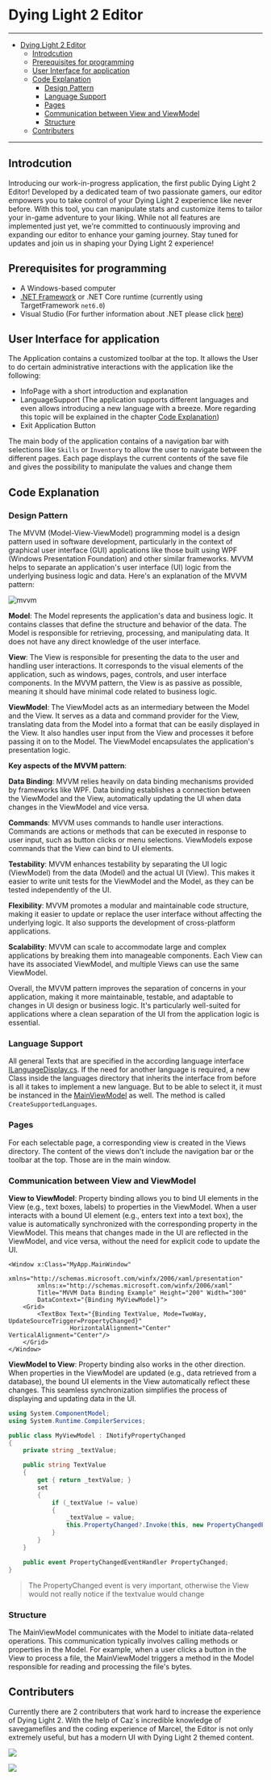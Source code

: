 # Dying Light 2 Editor

---
- [Dying Light 2 Editor](#dying-light-2-editor)
  - [Introdcution](#introdcution)
  - [Prerequisites for programming](#prerequisites-for-programming)
  - [User Interface for application](#user-interface-for-application)
  - [Code Explanation](#code-explanation)
    - [Design Pattern](#design-pattern)
    - [Language Support](#language-support)
    - [Pages](#pages)
    - [Communication between View and ViewModel](#communication-between-view-and-viewmodel)
    - [Structure](#structure)
  - [Contributers](#contributers)

---

## Introdcution
Introducing our work-in-progress application, the first public Dying Light 2 Editor! Developed by a dedicated team of two passionate gamers, our editor empowers you to take control of your Dying Light 2 experience like never before. With this tool, you can manipulate stats and customize items to tailor your in-game adventure to your liking. While not all features are implemented just yet, we're committed to continuously improving and expanding our editor to enhance your gaming journey. Stay tuned for updates and join us in shaping your Dying Light 2 experience!

## Prerequisites for programming
- A Windows-based computer
- [.NET Framework](https://www.google.com/url?sa=t&rct=j&q=&esrc=s&source=web&cd=&cad=rja&uact=8&ved=2ahUKEwjvqfunheSBAxWRRPEDHWFtC8YQFnoECCoQAQ&url=https%3A%2F%2Fdotnet.microsoft.com%2Fen-us%2F&usg=AOvVaw11IVg-jth7EB7DUyQDipCa&opi=89978449) or .NET Core runtime (currently using TargetFramework `net6.0`)
- Visual Studio (For further information about .NET please click [here](https://learn.microsoft.com/en-us/visualstudio/get-started/visual-basic/tutorial-console?view=vs-2022))


## User Interface for application
The Application contains a customized toolbar at the top. It allows the User to do certain administrative interactions with the application like the following:
- InfoPage with a short introduction and explanation
- LanguageSupport (The application supports different languages and even allows introducing a new language with a breeze. More regarding this topic will be explained in the chapter [Code Explanation](#code-explanation))
- Exit Application Button

The main body of the application contains of a navigation bar with selections like `Skills` or `Inventory` to allow the user to navigate between the different pages. Each page displays the current contents of the save file and gives the possibility to manipulate the values and change them

## Code Explanation
### Design Pattern
The MVVM (Model-View-ViewModel) programming model is a design pattern used in software development, particularly in the context of graphical user interface (GUI) applications like those built using WPF (Windows Presentation Foundation) and other similar frameworks. MVVM helps to separate an application's user interface (UI) logic from the underlying business logic and data. Here's an explanation of the MVVM pattern:

![mvvm](https://github.com/Marcel-TO/Verse-Interpreter-in-Python/assets/91308057/f1557ed2-ff83-411c-96d0-b36ee214c565)

**Model**:
The Model represents the application's data and business logic. It contains classes that define the structure and behavior of the data. The Model is responsible for retrieving, processing, and manipulating data. It does not have any direct knowledge of the user interface.

**View**:
The View is responsible for presenting the data to the user and handling user interactions. It corresponds to the visual elements of the application, such as windows, pages, controls, and user interface components. In the MVVM pattern, the View is as passive as possible, meaning it should have minimal code related to business logic.

**ViewModel**:
The ViewModel acts as an intermediary between the Model and the View. It serves as a data and command provider for the View, translating data from the Model into a format that can be easily displayed in the View. It also handles user input from the View and processes it before passing it on to the Model. The ViewModel encapsulates the application's presentation logic.


**Key aspects of the MVVM pattern**:

**Data Binding**: MVVM relies heavily on data binding mechanisms provided by frameworks like WPF. Data binding establishes a connection between the ViewModel and the View, automatically updating the UI when data changes in the ViewModel and vice versa.

**Commands**: MVVM uses commands to handle user interactions. Commands are actions or methods that can be executed in response to user input, such as button clicks or menu selections. ViewModels expose commands that the View can bind to UI elements.

**Testability**: MVVM enhances testability by separating the UI logic (ViewModel) from the data (Model) and the actual UI (View). This makes it easier to write unit tests for the ViewModel and the Model, as they can be tested independently of the UI.

**Flexibility**: MVVM promotes a modular and maintainable code structure, making it easier to update or replace the user interface without affecting the underlying logic. It also supports the development of cross-platform applications.

**Scalability**: MVVM can scale to accommodate large and complex applications by breaking them into manageable components. Each View can have its associated ViewModel, and multiple Views can use the same ViewModel.

Overall, the MVVM pattern improves the separation of concerns in your application, making it more maintainable, testable, and adaptable to changes in UI design or business logic. It's particularly well-suited for applications where a clean separation of the UI from the application logic is essential.

### Language Support
All general Texts that are specified in the according language interface [ILanguageDisplay.cs](./Editor_ViewModel/Interfaces/ILanguageDisplay.cs). If the need for another language is required, a new Class inside the languages directory that inherits the interface from before is all it takes to implement a new language. But to be able to select it, it must be instanced in the [MainViewModel](./Editor_ViewModel/MainViewModel.cs) as well. The method is called `CreateSupportedLanguages`.

### Pages
For each selectable page, a corresponding view is created in the Views directory. The content of the views don't include the navigation bar or the toolbar at the top. Those are in the main window.

### Communication between View and ViewModel
**View to ViewModel**:
Property binding allows you to bind UI elements in the View (e.g., text boxes, labels) to properties in the ViewModel. When a user interacts with a bound UI element (e.g., enters text into a text box), the value is automatically synchronized with the corresponding property in the ViewModel. This means that changes made in the UI are reflected in the ViewModel, and vice versa, without the need for explicit code to update the UI.
```xaml
<Window x:Class="MyApp.MainWindow"
        xmlns="http://schemas.microsoft.com/winfx/2006/xaml/presentation"
        xmlns:x="http://schemas.microsoft.com/winfx/2006/xaml"
        Title="MVVM Data Binding Example" Height="200" Width="300"
        DataContext="{Binding MyViewModel}">
    <Grid>
        <TextBox Text="{Binding TextValue, Mode=TwoWay, UpdateSourceTrigger=PropertyChanged}"
                 HorizontalAlignment="Center" VerticalAlignment="Center"/>
    </Grid>
</Window>
```

**ViewModel to View**:
Property binding also works in the other direction. When properties in the ViewModel are updated (e.g., data retrieved from a database), the bound UI elements in the View automatically reflect these changes. This seamless synchronization simplifies the process of displaying and updating data in the UI.
```csharp
using System.ComponentModel;
using System.Runtime.CompilerServices;

public class MyViewModel : INotifyPropertyChanged
{
    private string _textValue;

    public string TextValue
    {
        get { return _textValue; }
        set
        {
            if (_textValue != value)
            {
                _textValue = value;
                this.PropertyChanged?.Invoke(this, new PropertyChangedEventArgs(nameof(this.TextValue)));
            }
        }
    }

    public event PropertyChangedEventHandler PropertyChanged;
}

```

> The PropertyChanged event is very important, otherwise the View would not really notice if the textvalue would change

### Structure
The MainViewModel communicates with the Model to initiate data-related operations. This communication typically involves calling methods or properties in the Model. For example, when a user clicks a button in the View to process a file, the MainViewModel triggers a method in the Model responsible for reading and processing the file's bytes.

## Contributers
Currently there are 2 contributers that work hard to increase the experience of Dying Light 2. With the help of Caz`s incredible knowledge of savegamefiles and the coding experience of Marcel, the Editor is not only extremely useful, but has a modern UI with Dying Light 2 themed content.


<p>
  <a href="https://github.com/zCaazual">
    <img src="https://img.shields.io/badge/Github-zCazual-899994"/>
  </a>
</p>
<p>
  <a href="https://github.com/Marcel-TO">
    <img src="https://img.shields.io/badge/Github-Marcel-526264"/>
  </a>
</p>